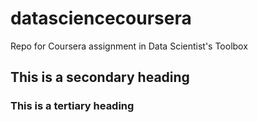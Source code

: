 datasciencecoursera
===================

Repo for Coursera assignment in Data Scientist's Toolbox
## This is a secondary heading
### This is a tertiary heading
